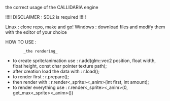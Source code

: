 the correct usage of the CALLIDARIA engine

!!!!! DISCLAIMER : SDL2 is required !!!!!

Linux : clone repo, make and go!
Windows : download files and modify them with the editor of your choice


HOW TO USE :

			_the rendering_
- to create sprite/animation use : r.add(glm::vec2 position, float width, float height, const char pointer texture path);
- after creation load the data with : r.load();
- to render first : r.prepare();
- then render with : r.render<_sprite><_anim>(int first, int amount);
- to render everything use : r.render<_sprite><_anim>(0, get_max<_sprite><_anim>())
